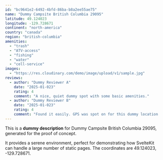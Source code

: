```yaml
---
id: "bc9641e2-6492-4bfd-86ba-b8a2ee55ae75"
name: "Dummy Campsite British Columbia 29095"
latitude: 49.124023
longitude: -129.728671
continent: "north-america"
country: "canada"
region: "british-columbia"
amenities:
  - "trash"
  - "ATV-access"
  - "fishing"
  - "water"
  - "cell-service"
images:
  - "https://res.cloudinary.com/demo/image/upload/v1/sample.jpg"
reviews:
  - author: "Dummy Reviewer A"
    date: "2025-01-023"
    rating: 4
    comment: "A nice, quiet dummy spot with some basic amenities."
  - author: "Dummy Reviewer B"
    date: "2025-01-023"
    rating: 4
    comment: "Found it easily. GPS was spot on for this dummy location."
---
```


This is a **dummy description** for Dummy Campsite British Columbia 29095, generated for the proof of concept.

It provides a serene environment, perfect for demonstrating how SvelteKit can handle a large number of static pages. The coordinates are 49.124023, -129.728671.
